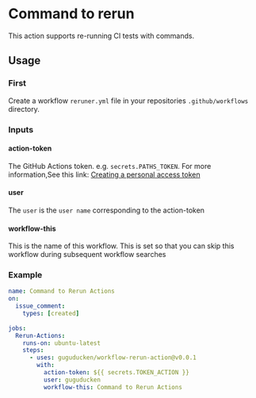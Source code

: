 # Command to rerun
This action supports re-running CI tests with commands.
## Usage
### First

Create a workflow `reruner.yml` file in your repositories `.github/workflows `directory.

### Inputs

#### action-token

The GitHub Actions token. e.g. `secrets.PATHS_TOKEN`. For more information,See this link: [Creating a personal access token](https://docs.github.com/cn/authentication/keeping-your-account-and-data-secure/creating-a-personal-access-token)

#### user
The `user` is the `user name` corresponding to the action-token

#### workflow-this
This is the name of this workflow. This is set so that you can skip this workflow during subsequent workflow searches

### Example
~~~yml
name: Command to Rerun Actions
on:
  issue_comment:
    types: [created]
    
jobs:
  Rerun-Actions:
    runs-on: ubuntu-latest
    steps:
      - uses: guguducken/workflow-rerun-action@v0.0.1
        with:
          action-token: ${{ secrets.TOKEN_ACTION }}
          user: guguducken
          workflow-this: Command to Rerun Actions
~~~